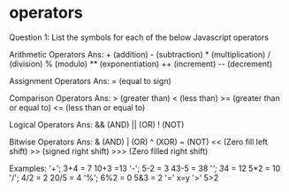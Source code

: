 # operators


Question 1: List the symbols for each of the below Javascript operators

Arithmetic Operators
Ans: + (addition)
     - (subtraction)
     * (multiplication)
     / (division)
     % (modulo)
     ** (exponentiation)
     ++ (increment)
     -- (decrement)

Assignment Operators
Ans: = (equal to sign)

Comparison Operators
Ans: > (greater than)
     < (less than)
     >= (greater than or equal to)
     <= (less than or equal to)

Logical Operators
Ans: && (AND)
     || (OR)
     ! (NOT)
      
Bitwise Operators
Ans: & (AND)
     | (OR)
     ^ (XOR)
     ~ (NOT)
     << (Zero fill left shift)
     >> (signed right shift)
     >>> (Zero filled right shift)



     
Examples:
'+'; 3+4 = 7
     10+3 =13
'-'; 5-2 = 3
     43-5 = 38
'*'; 3*4 = 12
     5*2 = 10
'/'; 4/2 = 2
     20/5 = 4
'%'; 6%2 = 0
     5&3 = 2
'=' x=y
'>' 5>2
